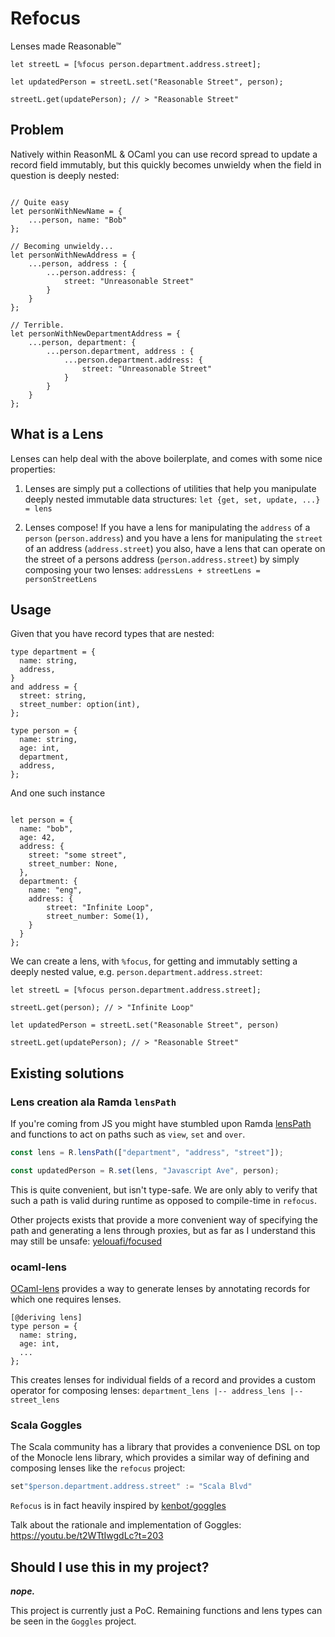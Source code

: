 # Refocus

Lenses made Reasonable™

```reason
let streetL = [%focus person.department.address.street];

let updatedPerson = streetL.set("Reasonable Street", person);

streetL.get(updatePerson); // > "Reasonable Street"
```

## Problem

Natively within ReasonML & OCaml you can use record spread to update a record field immutably, but this quickly becomes unwieldy when the field in question is deeply nested:

```reason

// Quite easy
let personWithNewName = {
    ...person, name: "Bob"
};

// Becoming unwieldy...
let personWithNewAddress = {
    ...person, address : {
        ...person.address: {
            street: "Unreasonable Street"
        }
    }
};

// Terrible.
let personWithNewDepartmentAddress = {
    ...person, department: {
        ...person.department, address : {
            ...person.department.address: {
                street: "Unreasonable Street"
            }
        }
    }
};
```

## What is a Lens

Lenses can help deal with the above boilerplate, and comes with some nice properties:

1. Lenses are simply put a collections of utilities that help you manipulate deeply nested immutable data structures: `let {get, set, update, ...} = lens`

2. Lenses compose! If you have a lens for manipulating the `address` of a `person` (`person.address`) and you have a lens for manipulating the `street` of an address (`address.street`) you also, have a lens that can operate on the street of a persons address (`person.address.street`) by simply composing your two lenses: `addressLens + streetLens = personStreetLens`

## Usage

Given that you have record types that are nested:

```reason
type department = {
  name: string,
  address,
}
and address = {
  street: string,
  street_number: option(int),
};

type person = {
  name: string,
  age: int,
  department,
  address,
};
```

And one such instance

```reason

let person = {
  name: "bob",
  age: 42,
  address: {
    street: "some street",
    street_number: None,
  },
  department: {
    name: "eng",
    address: {
        street: "Infinite Loop",
        street_number: Some(1),
    }
  }
};
```

We can create a lens, with `%focus`, for getting and immutably setting a deeply nested value, e.g. `person.department.address.street`:

```reason
let streetL = [%focus person.department.address.street];

streetL.get(person); // > "Infinite Loop"

let updatedPerson = streetL.set("Reasonable Street", person)

streetL.get(updatePerson); // > "Reasonable Street"
```

## Existing solutions

### Lens creation ala Ramda `lensPath`
If you're coming from JS you might have stumbled upon Ramda [lensPath](https://ramdajs.com/docs/#lensPath) and functions to act on paths such as `view`, `set` and `over`.

```javascript
const lens = R.lensPath(["department", "address", "street"]);

const updatedPerson = R.set(lens, "Javascript Ave", person);
```

This is quite convenient, but isn't type-safe. We are only ably to verify that such a path is valid during runtime as opposed to compile-time in `refocus`.

Other projects exists that provide a more convenient way of specifying the path and generating a lens through proxies, but as far as I understand this may still be unsafe: [yelouafi/focused](https://github.com/yelouafi/focused)

### ocaml-lens

[OCaml-lens](https://github.com/pdonadeo/ocaml-lens) provides a way to generate lenses by annotating records for which one requires lenses. 

```reason
[@deriving lens]
type person = {
  name: string,
  age: int,
  ...
};
```

This creates lenses for individual fields of a record and provides a custom operator for composing lenses: `department_lens |-- address_lens |-- street_lens`

### Scala Goggles
The Scala community has a library that provides a convenience DSL on top of the Monocle lens library, which provides a similar way of defining and composing lenses like the `refocus` project:

```scala
set"$person.department.address.street" := "Scala Blvd"
```

`Refocus` is in fact heavily inspired by [kenbot/goggles](https://github.com/kenbot/goggles)

Talk about the rationale and implementation of Goggles: https://youtu.be/t2WTtIwgdLc?t=203

## Should I use this in my project?

***nope.*** 

This project is currently just a PoC. Remaining functions and lens types can be seen in the `Goggles` project.